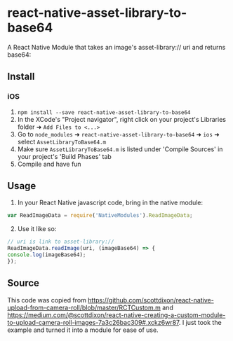 # react-native-asset-library-to-base64
A React Native Module that takes an image's asset-library:// uri and returns base64:

## Install

### iOS
1. `npm install --save react-native-asset-library-to-base64`
2. In the XCode's "Project navigator", right click on your project's Libraries folder ➜ `Add Files to <...>`
3. Go to `node_modules` ➜ `react-native-asset-library-to-base64` ➜ `ios` ➜ select `AssetLibraryToBase64.m`
4. Make sure `AssetLibraryToBase64.m` is listed under 'Compile Sources' in your project's 'Build Phases' tab
5. Compile and have fun

## Usage
1. In your React Native javascript code, bring in the native module:

  ```javascript
var ReadImageData = require('NativeModules').ReadImageData;
  ```
2. Use it like so:

  ```javascript
// uri is link to asset-library://
ReadImageData.readImage(uri, (imageBase64) => {
  console.log(imageBase64);
});
  ```

## Source
This code was copied from https://github.com/scottdixon/react-native-upload-from-camera-roll/blob/master/RCTCustom.m and https://medium.com/@scottdixon/react-native-creating-a-custom-module-to-upload-camera-roll-images-7a3c26bac309#.xckz6wr87.  I just took the example and turned it into a module for ease of use.
